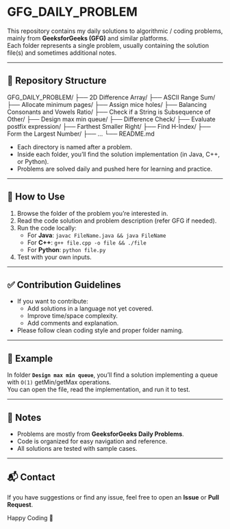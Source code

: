 # GFG_DAILY_PROBLEM

This repository contains my daily solutions to algorithmic / coding problems, mainly from **GeeksforGeeks (GFG)** and similar platforms.  
Each folder represents a single problem, usually containing the solution file(s) and sometimes additional notes.

---

## 📂 Repository Structure
GFG_DAILY_PROBLEM/
├── 2D Difference Array/
├── ASCII Range Sum/
├── Allocate minimum pages/
├── Assign mice holes/
├── Balancing Consonants and Vowels Ratio/
├── Check if a String is Subsequence of Other/
├── Design max min queue/
├── Difference Check/
├── Evaluate postfix expression/
├── Farthest Smaller Right/
├── Find H-Index/
├── Form the Largest Number/
├── ...
└── README.md


- Each directory is named after a problem.
- Inside each folder, you’ll find the solution implementation (in Java, C++, or Python).
- Problems are solved daily and pushed here for learning and practice.

---

## 🚀 How to Use

1. Browse the folder of the problem you’re interested in.
2. Read the code solution and problem description (refer GFG if needed).
3. Run the code locally:
   - For **Java**: `javac FileName.java && java FileName`
   - For **C++**: `g++ file.cpp -o file && ./file`
   - For **Python**: `python file.py`
4. Test with your own inputs.

---

## ✅ Contribution Guidelines

- If you want to contribute:
  - Add solutions in a language not yet covered.
  - Improve time/space complexity.
  - Add comments and explanation.
- Please follow clean coding style and proper folder naming.

---

## 📝 Example

In folder **`Design max min queue`**, you’ll find a solution implementing a queue with `O(1)` getMin/getMax operations.  
You can open the file, read the implementation, and run it to test.

---

## 📌 Notes

- Problems are mostly from **GeeksforGeeks Daily Problems**.
- Code is organized for easy navigation and reference.
- All solutions are tested with sample cases.

---

## 📬 Contact

If you have suggestions or find any issue, feel free to open an **Issue** or **Pull Request**.  

Happy Coding 🚀


